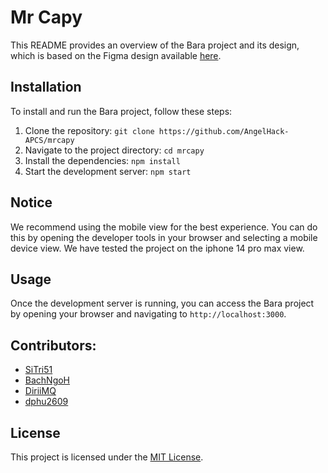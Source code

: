# Mr Capy

This README provides an overview of the Bara project and its design, which is based on the Figma design available [here](https://www.figma.com/design/wRX32zv5mtt7gnkyB61iGY/AngelHack?node-id=33-4&t=Tq6jNWgWoyrl7ug0-0).

## Installation

To install and run the Bara project, follow these steps:

1. Clone the repository: `git clone https://github.com/AngelHack-APCS/mrcapy`
2. Navigate to the project directory: `cd mrcapy`
3. Install the dependencies: `npm install`
4. Start the development server: `npm start`

## Notice 

We recommend using the mobile view for the best experience. You can do this by opening the developer tools in your browser and selecting a mobile device view. We have tested the project on the iphone 14 pro max view.

## Usage

Once the development server is running, you can access the Bara project by opening your browser and navigating to `http://localhost:3000`.

## Contributors:

- [SiTri51](https://github.com/SiTri51)
- [BachNgoH](https://github.com/BachNgoH)
- [DiriiMQ](https://github.com/DiriiMQ)
- [dphu2609](https://github.com/dphu2609)

## License

This project is licensed under the [MIT License](LICENSE).

